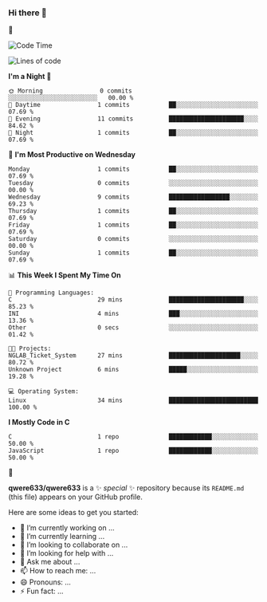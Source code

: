 ### Hi there 👋

🎄

<!--START_SECTION:waka-->
![Code Time](http://img.shields.io/badge/Code%20Time-34%20mins-blue)

![Lines of code](https://img.shields.io/badge/From%20Hello%20World%20I%27ve%20Written-42.1%20thousand%20lines%20of%20code-blue)

**I'm a Night 🦉** 

```text
🌞 Morning                0 commits           ░░░░░░░░░░░░░░░░░░░░░░░░░   00.00 % 
🌆 Daytime                1 commits           ██░░░░░░░░░░░░░░░░░░░░░░░   07.69 % 
🌃 Evening                11 commits          █████████████████████░░░░   84.62 % 
🌙 Night                  1 commits           ██░░░░░░░░░░░░░░░░░░░░░░░   07.69 % 
```
📅 **I'm Most Productive on Wednesday** 

```text
Monday                   1 commits           ██░░░░░░░░░░░░░░░░░░░░░░░   07.69 % 
Tuesday                  0 commits           ░░░░░░░░░░░░░░░░░░░░░░░░░   00.00 % 
Wednesday                9 commits           █████████████████░░░░░░░░   69.23 % 
Thursday                 1 commits           ██░░░░░░░░░░░░░░░░░░░░░░░   07.69 % 
Friday                   1 commits           ██░░░░░░░░░░░░░░░░░░░░░░░   07.69 % 
Saturday                 0 commits           ░░░░░░░░░░░░░░░░░░░░░░░░░   00.00 % 
Sunday                   1 commits           ██░░░░░░░░░░░░░░░░░░░░░░░   07.69 % 
```


📊 **This Week I Spent My Time On** 

```text
💬 Programming Languages: 
C                        29 mins             █████████████████████░░░░   85.23 % 
INI                      4 mins              ███░░░░░░░░░░░░░░░░░░░░░░   13.36 % 
Other                    0 secs              ░░░░░░░░░░░░░░░░░░░░░░░░░   01.42 % 

🐱‍💻 Projects: 
NGLAB_Ticket_System      27 mins             ████████████████████░░░░░   80.72 % 
Unknown Project          6 mins              █████░░░░░░░░░░░░░░░░░░░░   19.28 % 

💻 Operating System: 
Linux                    34 mins             █████████████████████████   100.00 % 
```

**I Mostly Code in C** 

```text
C                        1 repo              ████████████░░░░░░░░░░░░░   50.00 % 
JavaScript               1 repo              ████████████░░░░░░░░░░░░░   50.00 % 
```




<!--END_SECTION:waka-->



🌲

**qwere633/qwere633** is a ✨ _special_ ✨ repository because its `README.md` (this file) appears on your GitHub profile.

Here are some ideas to get you started:

- 🔭 I’m currently working on ...
- 🌱 I’m currently learning ...
- 👯 I’m looking to collaborate on ...
- 🤔 I’m looking for help with ...
- 💬 Ask me about ...
- 📫 How to reach me: ...
- 😄 Pronouns: ...
- ⚡ Fun fact: ...

